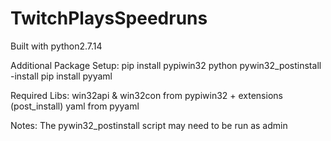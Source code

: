 # TwitchPlaysSpeedruns

Built with python2.7.14

Additional Package Setup:
pip install pypiwin32
python pywin32_postinstall -install
pip install pyyaml

Required Libs:
win32api & win32con from pypiwin32 + extensions (post_install)
yaml from pyyaml

Notes:
The pywin32_postinstall script may need to be run as admin